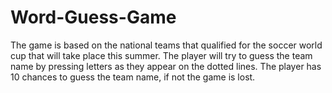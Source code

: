 # Word-Guess-Game
The game is based on the national teams that qualified for the soccer world cup that will take place this summer. 
The player will try to guess the team name by pressing letters as they appear on the dotted lines. 
The player has 10 chances to guess the team name, if not the game is lost.

